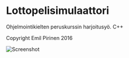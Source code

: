 # Lottopelisimulaattori
Ohjelmointikielten peruskurssin harjoitusyö. C++

Copyright Emil Pirinen 2016

![Screenshot](https://i.gyazo.com/ecb8b8c4361dfa9d68fa67ba284522b8.png)